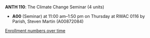 **ANTH 110**: The Climate Change Seminar (4 units)

- **A00** (Seminar) at 11:00 am–1:50 pm on Thursday at RWAC 0116 by Parish, Steven Martin (A00872084)

[Enrollment numbers over time](./ANTH110.tsv)
